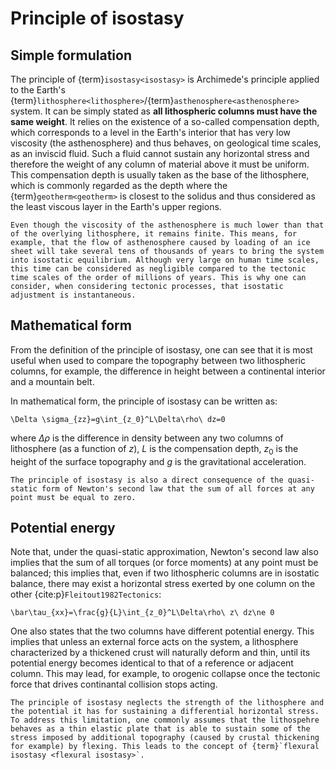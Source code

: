 # Principle of isostasy

## Simple formulation

The principle of {term}`isostasy<isostasy>` is Archimede's principle applied to the Earth's {term}`lithosphere<lithosphere>`/{term}`asthenosphere<asthenosphere>` system. It can be simply stated as **all lithospheric columns must have the same weight**. It relies on the existence of a so-called compensation depth, which corresponds to a level in the Earth's interior that has very low viscosity (the asthenosphere) and thus behaves, on geological time scales, as an inviscid fluid. Such a fluid cannot sustain any horizontal stress and therefore the weight of any column of material above it must be uniform. This compensation depth is usually taken as the base of the lithosphere, which is commonly regarded as the depth where the {term}`geotherm<geotherm>` is closest to the solidus and thus considered as the least viscous layer in the Earth's upper regions.

```{warning}
Even though the viscosity of the asthenosphere is much lower than that of the overlying lithosphere, it remains finite. This means, for example, that the flow of asthenosphere caused by loading of an ice sheet will take several tens of thousands of years to bring the system into isostatic equilibrium. Although very large on human time scales, this time can be considered as negligible compared to the tectonic time scales of the order of millions of years. This is why one can consider, when considering tectonic processes, that isostatic adjustment is instantaneous.
```

## Mathematical form

From the definition of the principle of isostasy, one can see that it is most useful when used to compare the topography between two lithospheric columns, for example, the difference in height between a continental interior and a mountain belt.

In mathematical form, the principle of isostasy can be written as:
```{math}
\Delta \sigma_{zz}=g\int_{z_0}^L\Delta\rho\ dz=0
```
where $\Delta\rho$ is the difference in density between any two columns of lithosphere (as a function of $z$), $L$ is the compensation depth, $z_0$ is the height of the surface topography and $g$ is the gravitational acceleration.

```{note}
The principle of isostasy is also a direct consequence of the quasi-static form of Newton's second law that the sum of all forces at any point must be equal to zero.
```

## Potential energy

Note that, under the quasi-static approximation, Newton's second law also implies that the sum of all torques (or force moments) at any point must be balanced; this implies that, even if two lithospheric columns are in isostatic balance, there may exist a horizontal stress exerted by one column on the other {cite:p}`Fleitout1982Tectonics`:
```{math}
\bar\tau_{xx}=\frac{g}{L}\int_{z_0}^L\Delta\rho\ z\ dz\ne 0
```
One also states that the two columns have different potential energy. This implies that unless an external force acts on the system, a lithosphere characterized by a thickened crust will naturally deform and thin, until its potential energy becomes identical to that of a reference or adjacent column. This may lead, for example, to orogenic collapse once the tectonic force that drives continantal collision stops acting.

```{note}
The principle of isostasy neglects the strength of the lithosphere and the potential it has for sustaining a differential horizontal stress. To address this limitation, one commonly assumes that the lithospehre behaves as a thin elastic plate that is able to sustain some of the stress imposed by additional topography (caused by crustal thickening for example) by flexing. This leads to the concept of {term}`flexural isostasy <flexural isostasy>`.
```

